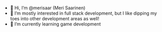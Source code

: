 - 👋 Hi, I’m @merisaar (Meri Saarinen)
- 👀 I’m mostly interested in full stack development, but I like dipping my toes into other development areas as well!
- 🌱 I’m currently learning game development

<!---
merisaar/merisaar is a ✨ special ✨ repository because its `README.md` (this file) appears on your GitHub profile.
You can click the Preview link to take a look at your changes.
--->
